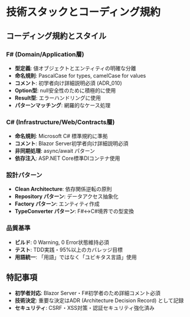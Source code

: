 # 技術スタックとコーディング規約

## コーディング規約とスタイル

### F# (Domain/Application層)
- **型定義**: 値オブジェクトとエンティティの明確な分離
- **命名規則**: PascalCase for types, camelCase for values
- **コメント**: 初学者向け詳細説明必須 (ADR_010)
- **Option型**: null安全性のために積極的に使用
- **Result型**: エラーハンドリングに使用
- **パターンマッチング**: 網羅的なケース処理

### C# (Infrastructure/Web/Contracts層)  
- **命名規則**: Microsoft C# 標準規約に準拠
- **コメント**: Blazor Server初学者向け詳細説明必須
- **非同期処理**: async/await パターン
- **依存注入**: ASP.NET Core標準DIコンテナ使用

### 設計パターン
- **Clean Architecture**: 依存関係逆転の原則
- **Repository パターン**: データアクセス抽象化
- **Factory パターン**: エンティティ作成
- **TypeConverter パターン**: F#↔C#境界での型変換

### 品質基準
- **ビルド**: 0 Warning, 0 Error状態維持必須
- **テスト**: TDD実践・95%以上のカバレッジ目標
- **用語統一**: 「用語」ではなく「ユビキタス言語」使用

## 特記事項
- **初学者対応**: Blazor Server・F#初学者のため詳細コメント必須
- **技術決定**: 重要な決定はADR (Architecture Decision Record) として記録
- **セキュリティ**: CSRF・XSS対策・認証セキュリティ強化済み